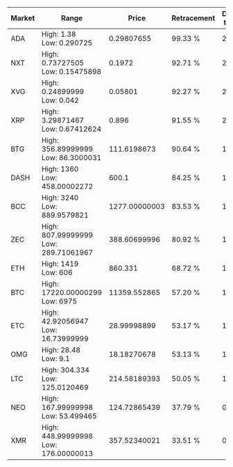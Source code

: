 | Market | Range | Price| Retracement | Doubles to 50% |
| --- | --- | --- | --- | --- |
| ADA | High: 1.38<br />Low: 0.290725 | 0.29807655 | 99.33 % | 2.80 |
| NXT | High: 0.73727505<br />Low: 0.15475898 | 0.1972 | 92.71 % | 2.26 |
| XVG | High: 0.24899999<br />Low: 0.042 | 0.05801 | 92.27 % | 2.51 |
| XRP | High: 3.29871467<br />Low: 0.67412624 | 0.896 | 91.55 % | 2.22 |
| BTG | High: 356.89999999<br />Low: 86.3000031 | 111.6198673 | 90.64 % | 1.99 |
| DASH | High: 1360<br />Low: 458.00002272 | 600.1 | 84.25 % | 1.51 |
| BCC | High: 3240<br />Low: 889.9579821 | 1277.00000003 | 83.53 % | 1.62 |
| ZEC | High: 807.99999999<br />Low: 289.71061967 | 388.60699996 | 80.92 % | 1.41 |
| ETH | High: 1419<br />Low: 606 | 860.331 | 68.72 % | 1.18 |
| BTC | High: 17220.00000299<br />Low: 6975 | 11359.552865 | 57.20 % | 1.06 |
| ETC | High: 42.92056947<br />Low: 16.73999999 | 28.99998899 | 53.17 % | 1.03 |
| OMG | High: 28.48<br />Low: 9.1 | 18.18270678 | 53.13 % | 1.03 |
| LTC | High: 304.334<br />Low: 125.0120469 | 214.58189393 | 50.05 % | 1.00 |
| NEO | High: 167.99999998<br />Low: 53.499465 | 124.72865439 | 37.79 % | 0.00 |
| XMR | High: 448.99999998<br />Low: 176.00000013 | 357.52340021 | 33.51 % | 0.00 |
